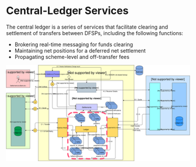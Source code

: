 # Central-Ledger Services

The central ledger is a series of services that facilitate clearing and settlement of transfers between DFSPs, including the following functions:

* Brokering real-time messaging for funds clearing
* Maintaining net positions for a deferred net settlement
* Propagating scheme-level and off-transfer fees

![](./assets/diagrams/architecture/Arch-mojaloop-central-ledger.svg)
